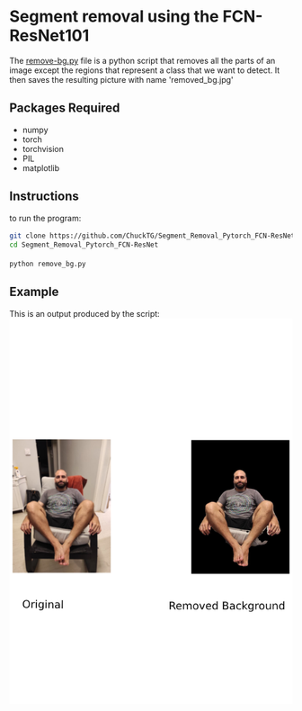 # Segment removal using the FCN-ResNet101

The [remove-bg.py](https://github.com/ChuckTG/Segment_Removal_Pytorch_FCN-ResNet/blob/master/bg_remove.py) file is a python script that removes all the parts of an image except
the regions that represent a class that we want to detect. It then saves the resulting picture with name 'removed_bg.jpg' 

## Packages Required
* numpy
* torch
* torchvision
* PIL
* matplotlib

## Instructions
to run the program:
```bash
git clone https://github.com/ChuckTG/Segment_Removal_Pytorch_FCN-ResNet.git
cd Segment_Removal_Pytorch_FCN-ResNet

python remove_bg.py
```
## Example

This is an output produced by the script:
![](examples/example.png)